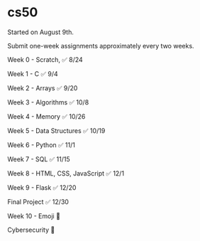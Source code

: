 # cs50

Started on August 9th.

Submit one-week assignments approximately every two weeks.

Week 0 - Scratch, :white_check_mark: 8/24

Week 1 - C :white_check_mark: 9/4

Week 2 - Arrays :white_check_mark: 9/20

Week 3 - Algorithms :white_check_mark: 10/8

Week 4 - Memory :white_check_mark: 10/26

Week 5 - Data Structures :white_check_mark: 10/19

Week 6 - Python :white_check_mark: 11/1

Week 7 - SQL :white_check_mark: 11/15

Week 8 - HTML, CSS, JavaScript :white_check_mark: 12/1

Week 9 - Flask :white_check_mark: 12/20

Final Project :white_check_mark: 12/30

Week 10 - Emoji 🔲

Cybersecurity 🔲
